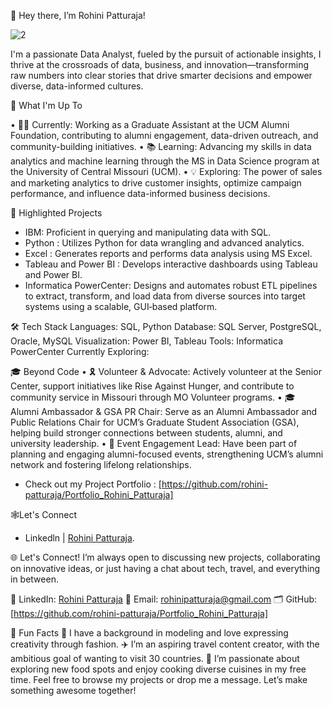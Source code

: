 👋 Hey there, I’m Rohini Patturaja!



![2](https://github.com/user-attachments/assets/6f86c1ff-59d2-4545-9fb0-60284876ffa6)

I'm a passionate Data Analyst, fueled by the pursuit of actionable insights, I thrive at the crossroads of data, business, and innovation—transforming raw numbers into clear stories that drive smarter decisions and empower diverse, data-informed cultures.

🌟 What I'm Up To

•	🧑‍💼 Currently: Working as a Graduate Assistant at the UCM Alumni Foundation, contributing to alumni engagement, data-driven outreach, and community-building initiatives.
•	📚 Learning: Advancing my skills in data analytics and machine learning through the MS in Data Science program at the University of Central Missouri (UCM).
•	💡 Exploring: The power of sales and marketing analytics to drive customer insights, optimize campaign performance, and influence data-informed business decisions.

🚀 Highlighted Projects
* IBM: Proficient in querying and manipulating data with SQL.
* Python : Utilizes Python for data wrangling and advanced analytics.
* Excel : Generates reports and performs data analysis using MS Excel.
* Tableau and Power BI : Develops interactive dashboards using Tableau and Power BI.
* Informatica PowerCenter: Designs and automates robust ETL pipelines to extract, transform, and load data from diverse sources into target systems using a scalable, GUI‑based platform.

🛠️ Tech Stack
Languages: SQL, Python
Database: SQL Server, PostgreSQL, Oracle, MySQL
Visualization: Power BI, Tableau
Tools: Informatica PowerCenter
Currently Exploring: 

🎓 Beyond Code
•	🎗️ Volunteer & Advocate: Actively volunteer at the Senior Center, support initiatives like Rise Against Hunger, and contribute to community service in Missouri through MO Volunteer programs.
•	🎓 Alumni Ambassador & GSA PR Chair: Serve as an Alumni Ambassador and Public Relations Chair for UCM’s Graduate Student Association (GSA), helping build stronger connections between students, alumni, and university leadership.
•	📣 Event Engagement Lead: Have been part of planning and engaging alumni-focused events, strengthening UCM’s alumni network and fostering lifelong relationships.

* Check out my Project Portfolio : [https://github.com/rohini-patturaja/Portfolio_Rohini_Patturaja]


🕸️Let's Connect
 
* Linkedln | [Rohini Patturaja](https://www.linkedin.com/in/your‑username/).

🌐 Let's Connect!
I’m always open to discussing new projects, collaborating on innovative ideas, or just having a chat about tech, travel, and everything in between.

💼 LinkedIn: [Rohini Patturaja](https://www.linkedin.com/in/your‑username/)
📧 Email: rohinipatturaja@gmail.com
🗂️ GitHub: [https://github.com/rohini-patturaja/Portfolio_Rohini_Patturaja]

💬 Fun Facts
💃 I have a background in modeling and love expressing creativity through fashion.
✈️ I’m an aspiring travel content creator, with the ambitious goal of wanting to visit 30 countries.
🍱 I’m passionate about exploring new food spots and enjoy cooking diverse cuisines in my free time.
Feel free to browse my projects or drop me a message. Let’s make something awesome together!


